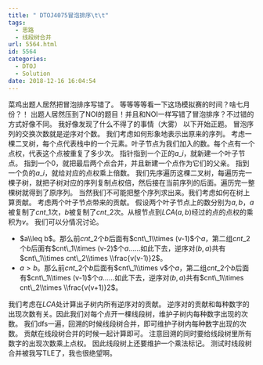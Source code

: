 ```yaml
---
title: " DTOJ4075冒泡排序\t\t"
tags:
  - 思路
  - 线段树合并
url: 5564.html
id: 5564
categories:
  - DTOJ
  - Solution
date: 2018-12-16 16:04:54
---
```


菜鸡出题人居然把冒泡排序写错了。 等等等等看一下这场模拟赛的时间？啥七月份？！ 出题人居然压到了NOI的题目！并且和NOI一样写错了冒泡排序？不过错的方式好像不同。 我好像发现了什么不得了的事情（大雾） 以下开始正题。 冒泡序列的交换次数就是逆序对个数。 我们考虑如何形象地表示出原来的序列。 考虑一棵二叉树，每个点代表栈中的一个元素。叶子节点为我们加入的数。每个点有一个点权，代表这个点被重复了多少次。 指针指到一个正的$a\_i$，就新建一个叶子节点。 指到一个$0$，就把最后两个点合并，并且新建一个点作为它们的父亲。 指到一个负的$a\_i$，就给对应的点权乘上倍数。 我们先序遍历这棵二叉树，每遍历完一棵子树，就把子树对应的序列复制点权倍，然后接在当前序列的后面。遍历完一整棵树就得到了原序列。 当然我们不可能把整个序列求出来。我们考虑如何在树上算贡献。 考虑两个叶子节点带来的贡献。 假设两个叶子节点上的数分别为$a,b$，$a$被复制了$cnt\_1$次，$b$被复制了$cnt\_2$次。从根节点到$LCA(a,b)$经过的点的点权的乘积为$v$。 我们可以分情况讨论。

*   $a\\leq b$。那么前$cnt\_2$个$b$后面有$cnt\_1\\times (v-1)$个$a$，第二组$cnt\_2$个$b$后面有$cnt\_1\\times (v-2)$个$a$……如此下去，逆序对$(b,a)$共有$cnt\_1\\times cnt\_2\\times \\frac{v(v-1)}2$。
*   $a>b$。那么前$cnt\_2$个$b$后面有$cnt\_1\\times v$个$a$，第二组$cnt\_2$个$b$后面有$cnt\_1\\times (v-1)$个$a$……如此下去，逆序对$(b,a)$共有$cnt\_1\\times cnt\_2\\times \\frac{v(v+1)}2$。

我们考虑在$LCA$处计算出子树内所有逆序对的贡献。 逆序对的贡献和每种数字的出现次数有关。因此我们对每个点开一棵线段树，维护子树内每种数字出现的次数。 我们dfs一遍，回溯的时候线段树合并，即可维护子树内每种数字出现的次数。 贡献在线段树合并的时候一起计算即可。 注意回溯的同时要给线段树里所有数字的出现次数乘上点权。 因此线段树上还要维护一个乘法标记。 测试时线段树合并被我写TLE了，我也很绝望啊。